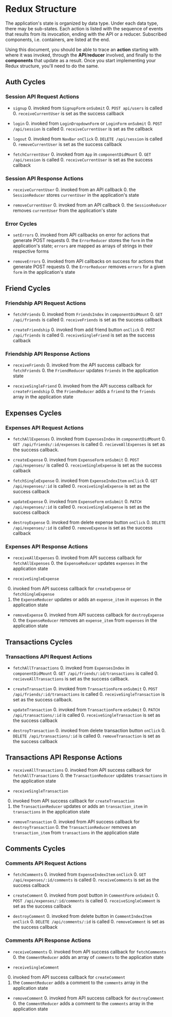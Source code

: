 # Redux Structure

The application's state is organized by data type. Under each data type, there may be sub-states. Each action is listed with the sequence of events that results from its invocation, ending with the API or a reducer. Subscribed components, i.e. containers, are listed at the end.

Using this document, you should be able to trace an **action** starting with where it was invoked, through the **API**/**reducer** involved, and finally to the **components** that update as a result. Once you start implementing your Redux structure, you'll need to do the same.

## Auth Cycles

### Session API Request Actions

- `signup`
  0. invoked from `SignupForm` `onSubmit`
  0. `POST api/users` is called
  0. `receiveCurrentUser` is set as the success callback

- `login`
  0. invoked from `LoginDropdownForm` or `LoginForm` `onSubmit`
  0. `POST /api/session` is called
  0. `receiveCurrentUser` is set as the callback

- `logout`
  0. invoked from `NavBar` `onClick`
  0. `DELETE /api/session` is called
  0. `removeCurrentUser` is set as the success callback

- `fetchCurrentUser`
  0. invoked from `App` in `componentDidMount`
  0. `GET /api/session` is called
  0. `receiveCurrentUser` is set as the success callback

### Session API Response Actions

- `receiveCurrentUser`
  0. invoked from an API callback
  0. the `SessionReducer` stores `currentUser` in the application's state

- `removeCurrentUser`
  0. invoked from an API callback
  0. the `SessionReducer` removes `currentUser` from the application's state

### Error Cycles

- `setErrors`
  0. invoked from API callbacks on error for actions that generate POST requests
  0. the `ErrorReducer` stores the `form` in the application's state; `errors` are mapped as arrays of strings in their respective forms

- `removeErrors`
  0. invoked from API callbacks on success for actions that generate POST requests
  0. the `ErrorReducer` removes `errors` for a given `form` in the application's state

## Friend Cycles

### Friendship API Request Actions

- `fetchFriends`
  0. invoked from `FriendsIndex` in `componentDidMount`
  0. `GET /api/friends` is called
  0. `receiveFriends` is set as the success callback

- `createFriendship`
  0. invoked from add friend button `onClick`
  0. `POST /api/friends` is called
  0. `receiveSingleFriend` is set as the success callback

### Friendship API Response Actions

- `receiveFriends`
  0. invoked from the API success callback for `fetchFriends`
  0. the `FriendReducer` updates `friends` in the application state

- `receiveSingleFriend`
  0. invoked from the API success callback for `createFriendship`
  0. the `FriendReducer` adds a `friend` to the `friends` array in the application state

## Expenses Cycles

### Expenses API Request Actions

- `fetchAllExpenses`
  0. invoked from `ExpensesIndex` in `componentDidMount`
  0. `GET /api/friends/:id/expenses` is called
  0. `recieveAllExpenses` is set as the success callback.

- `createExpense`
  0. invoked from `ExpenseForm` `onSubmit`
  0. `POST /api/expenses/` is called
  0. `receiveSingleExpense` is set as the success callback

- `fetchSingleExpense`
  0. invoked from `ExpenseIndexItem` `onClick`
  0. `GET /api/expenses/:id` is called
  0. `receiveSingleExpense` is set as the success callback

- `updateExpense`
  0. invoked from `ExpenseForm` `onSubmit`
  0. `PATCH /api/expenses/:id` is called
  0. `receiveSingleExpense` is set as the success callback

- `destroyExpense`
  0. invoked from delete expense button `onClick`
  0. `DELETE /api/expenses/:id` is called
  0. `removeExpense` is set as the success callback

### Expenses API Response Actions

- `receiveAllExpenses`
  0. invoked from API success callback for `fetchAllExpenses`
  0. the `ExpenseReducer` updates `expenses` in the application state

-  `receiveSingleExpense`
  0. invoked from API success callback for `createExpense` or `fetchSingleExpense`
  0. the `ExpenseReducer` updates or adds an `expense_item` in `expenses` in the application state

- `removeExpense`
  0. invoked from API success callback for `destroyExpense`
  0. the `ExpenseReducer` removes an `expense_item` from `expenses` in the application state

## Transactions Cycles

### Transactions API Request Actions

- `fetchAllTransactions`
  0. invoked from `ExpensesIndex` in `componentDidMount`
  0. `GET /api/friends/:id/transactions` is called
  0. `recieveAllTransactions` is set as the success callback.

- `createTransaction`
  0. invoked from `TransactionForm` `onSubmit`
  0. `POST /api/friends/:id/transactions` is called
  0. `receiveSingleTransaction` is set as the success callback.

- `updateTransaction`
  0. invoked from `TransactionForm` `onSubmit`
  0. `PATCH /api/transactions/:id` is called
  0. `receiveSingleTransaction` is set as the success callback

- `destroyTransaction`
  0. invoked from delete transaction button `onClick`
  0. `DELETE /api/transactions/:id` is called
  0. `removeTransaction` is set as the success callback

## Transactions API Response Actions

- `receiveAllTransactions`
  0. invoked from API success callback for `fetchAllTransactions`
  0. the `TransactionReducer` updates `transactions` in the application state

-  `receiveSingleTransaction`
  0. invoked from API success callback for `createTransaction`
  0. the `TransactionReducer` updates or adds an `transaction_item` in `transactions` in the application state

- `removeTransaction`
  0. invoked from API success callback for `destroyTransaction`
  0. the `TransactionReducer` removes an `transaction_item` from `transactions` in the application state

## Comments Cycles

### Comments API Request Actions

- `fetchComments`
  0. invoked from `ExpenseIndexItem` `onClick`
  0. `GET /api/expenses/:id/comments` is called
  0. `receiveComments` is set as the success callback

- `createComment`
  0. invoked from post button in `CommentForm` `onSubmit`
  0. `POST /api/expenses/:id/comments` is called
  0. `receiveSingleComment` is set as the success callback

- `destroyComment`
  0. invoked from delete button in `CommentIndexItem` `onClick`
  0. `DELETE /api/comments/:id` is called
  0. `removeComment` is set as the success callback

### Comments API Response Actions

- `receiveComments`
  0. invoked from API success callback for `fetchComments`
  0. the `CommentReducer` adds an array of `comments` to the application state

-  `receiveSingleComment`
  0. invoked from API success callback for `createComment`
  0. the `CommentReducer` adds a comment to the `comments` array in the application state

- `removeComment`
  0. invoked from API success callback for `destroyComment`
  0. the `CommentReducer` adds a comment to the `comments` array in the application state
